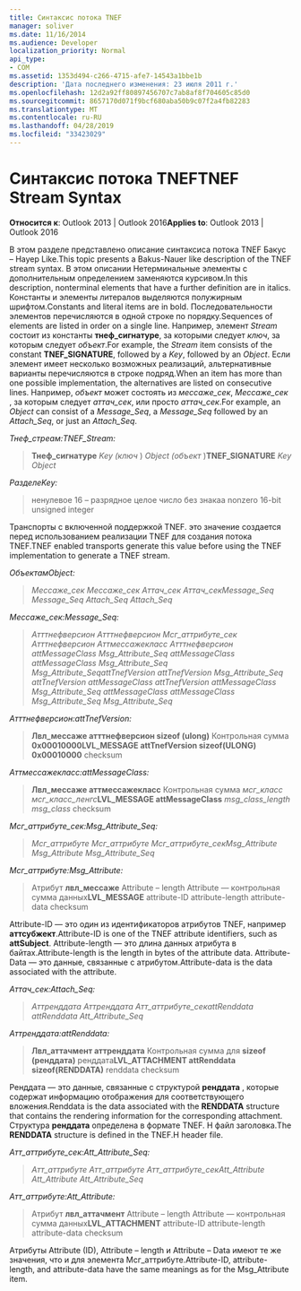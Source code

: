 ```yaml
---
title: Синтаксис потока TNEF
manager: soliver
ms.date: 11/16/2014
ms.audience: Developer
localization_priority: Normal
api_type:
- COM
ms.assetid: 1353d494-c266-4715-afe7-14543a1bbe1b
description: 'Дата последнего изменения: 23 июля 2011 г.'
ms.openlocfilehash: 12d2a92ff80897456707c7ab8af8f704605c85d0
ms.sourcegitcommit: 8657170d071f9bcf680aba50b9c07f2a4fb82283
ms.translationtype: MT
ms.contentlocale: ru-RU
ms.lasthandoff: 04/28/2019
ms.locfileid: "33423029"
---
```

# <a name="tnef-stream-syntax"></a><span data-ttu-id="a8109-103">Синтаксис потока TNEF</span><span class="sxs-lookup"><span data-stu-id="a8109-103">TNEF Stream Syntax</span></span>

  
  
<span data-ttu-id="a8109-104">**Относится к**: Outlook 2013 | Outlook 2016</span><span class="sxs-lookup"><span data-stu-id="a8109-104">**Applies to**: Outlook 2013 | Outlook 2016</span></span> 
  
<span data-ttu-id="a8109-105">В этом разделе представлено описание синтаксиса потока TNEF Бакус – Науер Like.</span><span class="sxs-lookup"><span data-stu-id="a8109-105">This topic presents a Bakus-Nauer like description of the TNEF stream syntax.</span></span> <span data-ttu-id="a8109-106">В этом описании Нетерминальные элементы с дополнительным определением заменяются курсивом.</span><span class="sxs-lookup"><span data-stu-id="a8109-106">In this description, nonterminal elements that have a further definition are in italics.</span></span> <span data-ttu-id="a8109-107">Константы и элементы литералов выделяются полужирным шрифтом.</span><span class="sxs-lookup"><span data-stu-id="a8109-107">Constants and literal items are in bold.</span></span> <span data-ttu-id="a8109-108">Последовательности элементов перечисляются в одной строке по порядку.</span><span class="sxs-lookup"><span data-stu-id="a8109-108">Sequences of elements are listed in order on a single line.</span></span> <span data-ttu-id="a8109-109">Например, элемент _Stream_ состоит из константы **тнеф_сигнатуре**, за которыми следует _ключ_, за которым следует _объект_.</span><span class="sxs-lookup"><span data-stu-id="a8109-109">For example, the  _Stream_ item consists of the constant **TNEF_SIGNATURE**, followed by a  _Key_, followed by an  _Object_.</span></span> <span data-ttu-id="a8109-110">Если элемент имеет несколько возможных реализаций, альтернативные варианты перечисляются в строке подряд.</span><span class="sxs-lookup"><span data-stu-id="a8109-110">When an item has more than one possible implementation, the alternatives are listed on consecutive lines.</span></span> <span data-ttu-id="a8109-111">Например, _объект_ может состоять из _мессаже_сек_, _Мессаже_сек_ , за которым следует _аттач_сек_, или просто _аттач_сек_.</span><span class="sxs-lookup"><span data-stu-id="a8109-111">For example, an  _Object_ can consist of a  _Message_Seq_, a  _Message_Seq_ followed by an  _Attach_Seq_, or just an  _Attach_Seq_.</span></span>
  
 <span data-ttu-id="a8109-112">_Тнеф_стреам:_</span><span class="sxs-lookup"><span data-stu-id="a8109-112">_TNEF_Stream:_</span></span>
  
> <span data-ttu-id="a8109-113">**Тнеф_сигнатуре** _Key (ключ_ ) _Object (объект_ )</span><span class="sxs-lookup"><span data-stu-id="a8109-113">**TNEF_SIGNATURE** _Key_ _Object_</span></span>
    
 <span data-ttu-id="a8109-114">_Разделе_</span><span class="sxs-lookup"><span data-stu-id="a8109-114">_Key:_</span></span>
  
> <span data-ttu-id="a8109-115">ненулевое 16 – разрядное целое число без знака</span><span class="sxs-lookup"><span data-stu-id="a8109-115">a nonzero 16-bit unsigned integer</span></span>
    
<span data-ttu-id="a8109-116">Транспорты с включенной поддержкой TNEF. это значение создается перед использованием реализации TNEF для создания потока TNEF.</span><span class="sxs-lookup"><span data-stu-id="a8109-116">TNEF enabled transports generate this value before using the TNEF implementation to generate a TNEF stream.</span></span>
  
 <span data-ttu-id="a8109-117">_Объектам_</span><span class="sxs-lookup"><span data-stu-id="a8109-117">_Object:_</span></span>
  
>  <span data-ttu-id="a8109-118">_Мессаже_сек Мессаже_сек Аттач_сек Аттач_сек_</span><span class="sxs-lookup"><span data-stu-id="a8109-118">_Message_Seq Message_Seq Attach_Seq Attach_Seq_</span></span>
    
 <span data-ttu-id="a8109-119">_Мессаже_сек:_</span><span class="sxs-lookup"><span data-stu-id="a8109-119">_Message_Seq:_</span></span>
  
>  <span data-ttu-id="a8109-120">_Атттнефверсион Атттнефверсион Мсг_аттрибуте_сек Атттнефверсион Аттмессажекласс Атттнефверсион attMessageClass Msg_Attribute_Seq attMessageClass attMessageClass Msg_Attribute_Seq Msg_Attribute_Seq_</span><span class="sxs-lookup"><span data-stu-id="a8109-120">_attTnefVersion attTnefVersion Msg_Attribute_Seq attTnefVersion attMessageClass attTnefVersion attMessageClass Msg_Attribute_Seq attMessageClass attMessageClass Msg_Attribute_Seq Msg_Attribute_Seq_</span></span>
    
 <span data-ttu-id="a8109-121">_Атттнефверсион:_</span><span class="sxs-lookup"><span data-stu-id="a8109-121">_attTnefVersion:_</span></span>
  
> <span data-ttu-id="a8109-122">**Лвл_мессаже атттнефверсион sizeof (ulong)** Контрольная сумма **0x00010000**</span><span class="sxs-lookup"><span data-stu-id="a8109-122">**LVL_MESSAGE attTnefVersion sizeof(ULONG)** **0x00010000** checksum</span></span> 
    
 <span data-ttu-id="a8109-123">_Аттмессажекласс:_</span><span class="sxs-lookup"><span data-stu-id="a8109-123">_attMessageClass:_</span></span>
  
> <span data-ttu-id="a8109-124">**Лвл_мессаже аттмессажекласс** Контрольная сумма _мсг_класс мсг_класс_ленгс_</span><span class="sxs-lookup"><span data-stu-id="a8109-124">**LVL_MESSAGE attMessageClass** _msg_class_length msg_class_ checksum</span></span> 
    
 <span data-ttu-id="a8109-125">_Мсг_аттрибуте_сек:_</span><span class="sxs-lookup"><span data-stu-id="a8109-125">_Msg_Attribute_Seq:_</span></span>
  
>  <span data-ttu-id="a8109-126">_Мсг_аттрибуте Мсг_аттрибуте Мсг_аттрибуте_сек_</span><span class="sxs-lookup"><span data-stu-id="a8109-126">_Msg_Attribute Msg_Attribute Msg_Attribute_Seq_</span></span>
    
 <span data-ttu-id="a8109-127">_Мсг_аттрибуте:_</span><span class="sxs-lookup"><span data-stu-id="a8109-127">_Msg_Attribute:_</span></span>
  
> <span data-ttu-id="a8109-128">Атрибут **лвл_мессаже** Attribute – length Attribute — контрольная сумма данных</span><span class="sxs-lookup"><span data-stu-id="a8109-128">**LVL_MESSAGE** attribute-ID attribute-length attribute-data checksum</span></span> 
    
<span data-ttu-id="a8109-129">Attribute-ID — это один из идентификаторов атрибутов TNEF, например **аттсубжект**.</span><span class="sxs-lookup"><span data-stu-id="a8109-129">Attribute-ID is one of the TNEF attribute identifiers, such as **attSubject**.</span></span> <span data-ttu-id="a8109-130">Attribute-length — это длина данных атрибута в байтах.</span><span class="sxs-lookup"><span data-stu-id="a8109-130">Attribute-length is the length in bytes of the attribute data.</span></span> <span data-ttu-id="a8109-131">Attribute-Data — это данные, связанные с атрибутом.</span><span class="sxs-lookup"><span data-stu-id="a8109-131">Attribute-data is the data associated with the attribute.</span></span>
  
 <span data-ttu-id="a8109-132">_Аттач_сек:_</span><span class="sxs-lookup"><span data-stu-id="a8109-132">_Attach_Seq:_</span></span>
  
>  <span data-ttu-id="a8109-133">_Аттренддата Аттренддата Атт_аттрибуте_сек_</span><span class="sxs-lookup"><span data-stu-id="a8109-133">_attRenddata attRenddata Att_Attribute_Seq_</span></span>
    
 <span data-ttu-id="a8109-134">_Аттренддата:_</span><span class="sxs-lookup"><span data-stu-id="a8109-134">_attRenddata:_</span></span>
  
> <span data-ttu-id="a8109-135">**Лвл_аттачмент аттренддата** Контрольная сумма для **sizeof (ренддата)** ренддата</span><span class="sxs-lookup"><span data-stu-id="a8109-135">**LVL_ATTACHMENT attRenddata** **sizeof(RENDDATA)** renddata checksum</span></span> 
    
<span data-ttu-id="a8109-136">Ренддата — это данные, связанные с структурой **ренддата** , которые содержат информацию отображения для соответствующего вложения.</span><span class="sxs-lookup"><span data-stu-id="a8109-136">Renddata is the data associated with the **RENDDATA** structure that contains the rendering information for the corresponding attachment.</span></span> <span data-ttu-id="a8109-137">Структура **ренддата** определена в формате TNEF. H файл заголовка.</span><span class="sxs-lookup"><span data-stu-id="a8109-137">The **RENDDATA** structure is defined in the TNEF.H header file.</span></span> 
  
 <span data-ttu-id="a8109-138">_Атт_аттрибуте_сек:_</span><span class="sxs-lookup"><span data-stu-id="a8109-138">_Att_Attribute_Seq:_</span></span>
  
>  <span data-ttu-id="a8109-139">_Атт_аттрибуте Атт_аттрибуте Атт_аттрибуте_сек_</span><span class="sxs-lookup"><span data-stu-id="a8109-139">_Att_Attribute Att_Attribute Att_Attribute_Seq_</span></span>
    
 <span data-ttu-id="a8109-140">_Атт_аттрибуте:_</span><span class="sxs-lookup"><span data-stu-id="a8109-140">_Att_Attribute:_</span></span>
  
> <span data-ttu-id="a8109-141">Атрибут **лвл_аттачмент** Attribute – length Attribute — контрольная сумма данных</span><span class="sxs-lookup"><span data-stu-id="a8109-141">**LVL_ATTACHMENT** attribute-ID attribute-length attribute-data checksum</span></span> 
    
<span data-ttu-id="a8109-142">Атрибуты Attribute (ID), Attribute – length и Attribute – Data имеют те же значения, что и для элемента Мсг_аттрибуте.</span><span class="sxs-lookup"><span data-stu-id="a8109-142">Attribute-ID, attribute-length, and attribute-data have the same meanings as for the Msg_Attribute item.</span></span>
  

